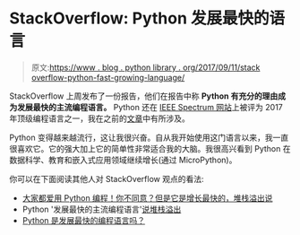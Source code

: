 # StackOverflow: Python 发展最快的语言

> 原文:[https://www . blog . python library . org/2017/09/11/stack overflow-python-fast-growing-language/](https://www.blog.pythonlibrary.org/2017/09/11/stackoverflow-python-fastest-growing-language/)

StackOverflow 上周发布了一份报告，他们在报告中称 **Python 有充分的理由成为发展最快的主流编程语言。** Python 还在 [IEEE Spectrum 网站](https://spectrum.ieee.org/static/interactive-the-top-programming-languages-2017)上被评为 2017 年顶级编程语言之一，我在之前的[文章](https://www.blog.pythonlibrary.org/2017/07/23/python-is-1-in-2017-according-to-ieee-spectrum/)中有所涉及。

Python 变得越来越流行，这让我很兴奋。自从我开始使用这门语言以来，我一直很喜欢它。它的强大加上它的简单性非常适合我的大脑。我很高兴看到 Python 在数据科学、教育和嵌入式应用领域继续增长(通过 MicroPython)。

你可以在下面阅读其他人对 StackOverflow 观点的看法:

*   [大家都爱用 Python 编程！你不同意？但是它是增长最快的，堆栈溢出说](https://www.theregister.co.uk/2017/09/09/python_is_an_expander_not_a_constrictor/)
*   Python '发展最快的主流编程语言'[说堆栈溢出](https://adtmag.com/articles/2017/09/07/python-popularity.aspx)
*   [Python 是发展最快的编程语言吗？](https://fossbytes.com/python-fastest-growing-programming-language/)